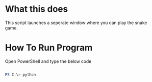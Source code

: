 # What this does
This script launches a seperate window where you can play the snake game.

# How To Run Program
Open PowerShell and type the below code

```powershell

PS C:\> python
